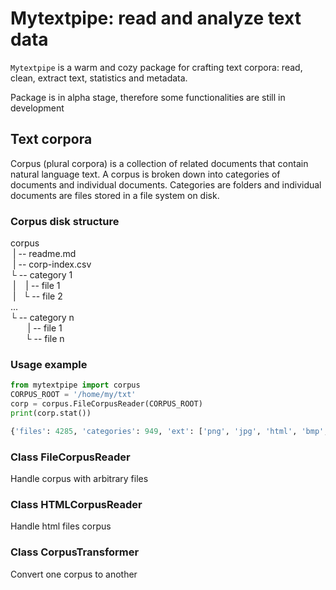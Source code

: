 # Mytextpipe: read and analyze text data

`Mytextpipe` is a warm and cozy package for crafting text corpora: read, clean, 
extract text, statistics and metadata.

Package is in alpha stage, therefore some functionalities are still in development 

## Text corpora
Corpus (plural corpora) is a collection of related documents 
that contain natural language text. A corpus is broken down into 
categories of documents and individual documents. 
Categories are folders and individual documents 
are files stored in a file system on disk. 
 
### Corpus disk structure 

corpus  
&nbsp;| -- readme.md  
&nbsp;| -- corp-index.csv  
└ -- category 1  
&nbsp;|&nbsp;&nbsp;&nbsp;&nbsp;| -- file 1  
&nbsp;|&nbsp;&nbsp;&nbsp;└ -- file 2  
...  
└ -- category n  
&nbsp;&nbsp;&nbsp;&nbsp;&nbsp;&nbsp;&nbsp;| -- file 1  
&nbsp;
&nbsp;&nbsp;&nbsp;&nbsp;└ -- file n

### Usage example

```python
from mytextpipe import corpus
CORPUS_ROOT = '/home/my/txt'
corp = corpus.FileCorpusReader(CORPUS_ROOT)
print(corp.stat())

{'files': 4285, 'categories': 949, 'ext': ['png', 'jpg', 'html', 'bmp', 'gif']}
```

### Class FileCorpusReader
Handle corpus with arbitrary files 

### Class HTMLCorpusReader
Handle html files corpus

### Class CorpusTransformer
Convert one corpus to another 